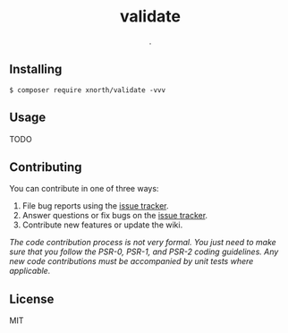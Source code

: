 <h1 align="center"> validate </h1>

<p align="center"> .</p>


## Installing

```shell
$ composer require xnorth/validate -vvv
```

## Usage

TODO

## Contributing

You can contribute in one of three ways:

1. File bug reports using the [issue tracker](https://github.com/xnorth/validate/issues).
2. Answer questions or fix bugs on the [issue tracker](https://github.com/xnorth/validate/issues).
3. Contribute new features or update the wiki.

_The code contribution process is not very formal. You just need to make sure that you follow the PSR-0, PSR-1, and PSR-2 coding guidelines. Any new code contributions must be accompanied by unit tests where applicable._

## License

MIT